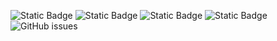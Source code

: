 ![Static Badge](https://img.shields.io/badge/blacklists-60-000000) ![Static Badge](https://img.shields.io/badge/blacklisted-3120260-cc0000) ![Static Badge](https://img.shields.io/badge/whitelisted-2244-00CC00) ![Static Badge](https://img.shields.io/badge/streaming_blacklist-28107-000000) ![GitHub issues](https://img.shields.io/github/issues/fabriziosalmi/blacklists)
